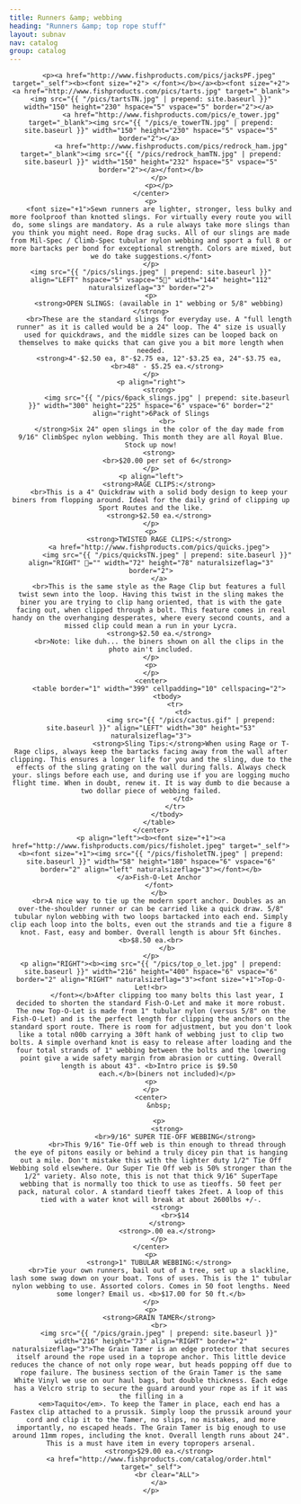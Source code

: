 ```yaml
---
title: Runners &amp; webbing
heading: "Runners &amp; top rope stuff"
layout: subnav
nav: catalog
group: catalog
---
```


<p class="lead">
</p>
<div align="center">
    <p>
    </p>
    <center>

        <p><a href="http://www.fishproducts.com/pics/jacksPF.jpeg" target="_self"><b><font size="+2"> </font></b></a><b><font size="+2"><a href="http://www.fishproducts.com/pics/tarts.jpg" target="_blank"><img src="{{ "/pics/tartsTN.jpg" | prepend: site.baseurl }}" width="150" height="230" hspace="5" vspace="5" border="2"></a> 
              <a href="http://www.fishproducts.com/pics/e_tower.jpg" target="_blank"><img src="{{ "/pics/e_towerTN.jpg" | prepend: site.baseurl }}" width="150" height="230" hspace="5" vspace="5" border="2"></a> 
              <a href="http://www.fishproducts.com/pics/redrock_ham.jpg" target="_blank"><img src="{{ "/pics/redrock_hamTN.jpg" | prepend: site.baseurl }}" width="150" height="232" hspace="5" vspace="5" border="2"></a></font></b>
        </p>
        <p></p>
    </center>
    <p>
        <font size="+1">Sewn runners are lighter, stronger, less bulky and more foolproof than knotted slings. For virtually every route you will do, some slings are mandatory. As a rule always take more slings than you think you might need. Rope drag sucks. All of our slings are made from Mil-Spec / Climb-Spec tubular nylon webbing and sport a full 8 or more bartacks per bond for exceptional strength. Colors are mixed, but we do take suggestions.</font>
    </p>
    <img src="{{ "/pics/slings.jpeg" | prepend: site.baseurl }}" align="LEFT" hspace="5" vsapce="5" width="144" height="112" naturalsizeflag="3" border="2">
    <p>
        <strong>OPEN SLINGS: (available in 1" webbing or 5/8" webbing)</strong>
        <br>These are the standard slings for everyday use. A "full length runner" as it is called would be a 24" loop. The 4" size is usually used for quickdraws, and the middle sizes can be looped back on themselves to make quicks that can give you a bit more length when needed.
        <strong>4"-$2.50 ea, 8"-$2.75 ea, 12"-$3.25 ea, 24"-$3.75 ea,
            <br>48" - $5.25 ea.</strong>
    </p>
    <p align="right">
        <strong>
            <img src="{{ "/pics/6pack_slings.jpg" | prepend: site.baseurl }}" width="300" height="225" hspace="6" vspace="6" border="2" align="right">6Pack of Slings
            <br>
        </strong>Six 24" open slings in the color of the day made from 9/16" ClimbSpec nylon webbing. This month they are all Royal Blue. Stock up now!
        <strong>
            <br>$20.00 per set of 6</strong>
    </p>
    <p align="left">
        <strong>RAGE CLIPS:</strong>
        <br>This is a 4" Quickdraw with a solid body design to keep your biners from flopping around. Ideal for the daily grind of clipping up Sport Routes and the like.
        <strong>$2.50 ea.</strong>
    </p>
    <p>
        <strong>TWISTED RAGE CLIPS:</strong>
        <a href="http://www.fishproducts.com/pics/quicks.jpeg">
            <img src="{{ "/pics/quicksTN.jpeg" | prepend: site.baseurl }}" align="RIGHT" ="" width="72" height="78" naturalsizeflag="3" border="2">
        </a>
        <br>This is the same style as the Rage Clip but features a full twist sewn into the loop. Having this twist in the sling makes the biner you are trying to clip hang oriented, that is with the gate facing out, when clipped through a bolt. This feature comes in real handy on the overhanging desperates, where every second counts, and a missed clip could mean a run in your Lycra.
        <strong>$2.50 ea.</strong>
        <br>Note: like duh... the biners shown on all the clips in the photo ain't included.
    </p>
    <p>
    </p>
    <center>
        <table border="1" width="399" cellpadding="10" cellspacing="2">
            <tbody>
                <tr>
                    <td>
                        <img src="{{ "/pics/cactus.gif" | prepend: site.baseurl }}" align="LEFT" width="30" height="53" naturalsizeflag="3">
                        <strong>Sling Tips:</strong>When using Rage or T-Rage clips, always keep the bartacks facing away from the wall after clipping. This ensures a longer life for you and the sling, due to the effects of the sling grating on the wall during falls. Always check your. slings before each use, and during use if you are logging mucho flight time. When in doubt, renew it. It is way dumb to die because a two dollar piece of webbing failed.
                    </td>
                </tr>
            </tbody>
        </table>
    </center>
    <p align="left"><b><font size="+1"><a href="http://www.fishproducts.com/pics/fisholet.jpeg" target="_self"><b><font size="+1"><img src="{{ "/pics/fisholetTN.jpeg" | prepend: site.baseurl }}" width="58" height="180" hspace="6" vspace="6" border="2" align="left" naturalsizeflag="3"></font></b>
        </a>Fish-O-Let Anchor
        </font>
        </b>
        <br>A nice way to tie up the modern sport anchor. Doubles as an over-the-shoulder runner or can be carried like a quick draw. 5/8" tubular nylon webbing with two loops bartacked into each end. Simply clip each loop into the bolts, even out the strands and tie a figure 8 knot. Fast, easy and bomber. Overall length is abour 5ft 6inches. <b>$8.50 ea.<br>
            </b>
    </p>
    <p align="RIGHT"><b><img src="{{ "/pics/top_o_let.jpg" | prepend: site.baseurl }}" width="216" height="400" hspace="6" vspace="6" border="2" align="RIGHT" naturalsizeflag="3"><font size="+1">Top-O-Let!<br>
            </font></b>After clipping too many bolts this last year, I decided to shorten the standard Fish-O-Let and make it more robust. The new Top-O-Let is made from 1" tubular nylon (versus 5/8" on the Fish-O-Let) and is the perfect length for clipping the anchors on the standard sport route. There is room for adjustment, but you don't look like a total n00b carrying a 30ft hank of webbing just to clip two bolts. A simple overhand knot is easy to release after loading and the four total strands of 1" webbing between the bolts and the lowering point give a wide safety margin from abrasion or cutting. Overall length is about 43". <b>Intro price is $9.50 
            each.</b>(biners not included)</p>
    <p>
    </p>
    <center>
        &nbsp;

        <p>
            <strong>
                <br>9/16" SUPER TIE-OFF WEBBING</strong>
            <br>This 9/16" Tie-Off web is thin enough to thread through the eye of pitons easily or behind a truly dicey pin that is hanging out a mile. Don't mistake this with the lighter duty 1/2" Tie Off Webbing sold elsewhere. Our Super Tie Off web is 50% stronger than the 1/2" variety. Also note, this is not that thick 9/16" SuperTape webbing that is normally too thick to use as tieoffs. 50 feet per pack, natural color. A standard tieoff takes 2feet. A loop of this tied with a water knot will break at about 2600lbs +/-.
            <strong>
                <br>$14
            </strong>
            <strong>.00 ea.</strong>
        </p>
    </center>
    <p>
        <strong>1" TUBULAR WEBBING:</strong>
        <br>Tie your own runners, bail out of a tree, set up a slackline, lash some swag down on your boat. Tons of uses. This is the 1" tubular nylon webbing to use. Assorted colors. Comes in 50 foot lengths. Need some longer? Email us. <b>$17.00 for 50 ft.</b>
    </p>
    <p>
        <strong>GRAIN TAMER</strong>
        <br>
        <img src="{{ "/pics/grain.jpeg" | prepend: site.baseurl }}" width="216" height="73" align="RIGHT" border="2" naturalsizeflag="3">The Grain Tamer is an edge protector that secures itself around the rope used in a toprope anchor. This little device reduces the chance of not only rope wear, but heads popping off due to rope failure. The business section of the Grain Tamer is the same White Vinyl we use on our haul bags, but double thickness. Each edge has a Velcro strip to secure the guard around your rope as if it was the filling in a
        <em>Taquito</em>. To keep the Tamer in place, each end has a Fastex clip attached to a prussik. Simply loop the prussik around your cord and clip it to the Tamer, no slips, no mistakes, and more importantly, no escaped heads. The Grain Tamer is big enough to use around 11mm ropes, including the knot. Overall length runs about 24". This is a must have item in every topropers arsenal.
        <strong>$29.00 ea.</strong>
        <a href="http://www.fishproducts.com/catalog/order.html" target="_self">
            <br clear="ALL">
        </a>
    </p>

</div>
